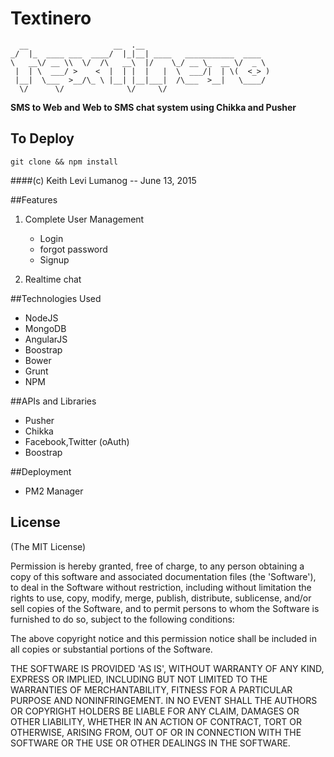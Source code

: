 Textinero
====================

      __                   __  .__                            
    _/  |_  ____ ___  ____/  |_|__| ____   ___________  ____  
    \   __\/ __ \\  \/  /\   __\  |/    \_/ __ \_  __ \/  _ \ 
     |  | \  ___/ >    <  |  | |  |   |  \  ___/|  | \(  <_> )
     |__|  \___  >__/\_ \ |__| |__|___|  /\___  >__|   \____/ 
      \/      \/              \/     \/              
                                          
                                                                                                                                                                                                           

                                                                                 
                                                                                 

**SMS to Web and Web to SMS chat system using Chikka and Pusher**

## To Deploy

    git clone && npm install

####(c) Keith Levi Lumanog -- June 13, 2015

##Features
1. Complete User Management
	* Login
	* forgot password
	* Signup
	
2. Realtime chat

##Technologies Used
* NodeJS
* MongoDB
* AngularJS
* Boostrap
* Bower
* Grunt
* NPM

##APIs and Libraries
*	Pusher
*	Chikka
*	Facebook,Twitter (oAuth)
*	Boostrap

##Deployment 
* PM2 Manager

## License
(The MIT License)

Permission is hereby granted, free of charge, to any person obtaining
a copy of this software and associated documentation files (the
'Software'), to deal in the Software without restriction, including
without limitation the rights to use, copy, modify, merge, publish,
distribute, sublicense, and/or sell copies of the Software, and to
permit persons to whom the Software is furnished to do so, subject to
the following conditions:

The above copyright notice and this permission notice shall be
included in all copies or substantial portions of the Software.

THE SOFTWARE IS PROVIDED 'AS IS', WITHOUT WARRANTY OF ANY KIND,
EXPRESS OR IMPLIED, INCLUDING BUT NOT LIMITED TO THE WARRANTIES OF
MERCHANTABILITY, FITNESS FOR A PARTICULAR PURPOSE AND NONINFRINGEMENT.
IN NO EVENT SHALL THE AUTHORS OR COPYRIGHT HOLDERS BE LIABLE FOR ANY
CLAIM, DAMAGES OR OTHER LIABILITY, WHETHER IN AN ACTION OF CONTRACT,
TORT OR OTHERWISE, ARISING FROM, OUT OF OR IN CONNECTION WITH THE
SOFTWARE OR THE USE OR OTHER DEALINGS IN THE SOFTWARE.
